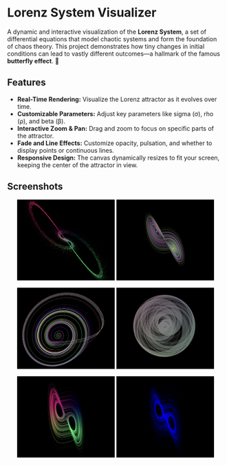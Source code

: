 # Lorenz System Visualizer 

A dynamic and interactive visualization of the **Lorenz System**, a set of differential equations that model chaotic systems and form the foundation of chaos theory. This project demonstrates how tiny changes in initial conditions can lead to vastly different outcomes—a hallmark of the famous **butterfly effect**. 🦋

## Features

- **Real-Time Rendering:** Visualize the Lorenz attractor as it evolves over time.
- **Customizable Parameters:** Adjust key parameters like sigma (σ), rho (ρ), and beta (β).
- **Interactive Zoom & Pan:** Drag and zoom to focus on specific parts of the attractor.
- **Fade and Line Effects:** Customize opacity, pulsation, and whether to display points or continuous lines.
- **Responsive Design:** The canvas dynamically resizes to fit your screen, keeping the center of the attractor in view.

## Screenshots

<p align="center">
  <img src="/renders/render1.png" alt="Render 1" width="45%" style="display: inline-block; margin-right: 0px;">
  <img src="/renders/render6.png" alt="Render 6" width="45%" style="display: inline-block; margin-right: 0px;">
</p>

<p align="center">
  <img src="/renders/render7.png" alt="Render 2" width="45%" style="display: inline-block; margin-right: 0px;">
  <img src="/renders/render8.png" alt="Render 4" width="45%" style="display: inline-block; margin-right: 0px;">
</p>

<p align="center">
  <img src="/renders/render3.png" alt="Render 3" width="45%" style="display: inline-block; margin-right: 0px;">
  <img src="/renders/render4.png" alt="Render 4" width="45%" style="display: inline-block;">
</p>






